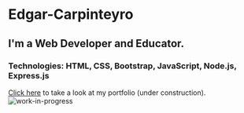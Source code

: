 # Edgar-Carpinteyro
## I'm a Web Developer and Educator.
### Technologies: HTML, CSS, Bootstrap, JavaScript, Node.js, Express.js
[Click here](https://edgar-carpinteyro.github.io/portfolio/) to take a look at my portfolio (under construction).
<br>
![work-in-progress](https://github.com/Edgar-Carpinteyro/Edgar-Carpinteyro/assets/110205691/6cbfaa6e-54b9-46f4-bf61-9a49b2c276eb)
